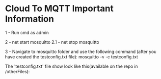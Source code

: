 # Cloud To MQTT Important Information

1 - Run cmd as admin

2 - net start mosquitto 
2.1 - net stop mosquitto

3 - Navigate to mosquitto folder and use the following command (after you have created the testconfig.txt file):
  mosquitto -v -c testconfig.txt
  

The 'testconfig.txt' file show look like this(available on the repo in /otherFiles):

